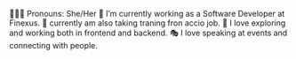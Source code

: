 
👩🏻‍💻 Pronouns: She/Her
💼 I’m currently working as a Software Developer at Finexus.
🎒 currently am also taking traning fron accio job.
🧭 I love exploring and working both in frontend and backend.
🎭 I love speaking at events and connecting with people.


<!---
payalgaikwad53/payalgaikwad53 is a ✨ special ✨ repository because its `README.md` (this file) appears on your GitHub profile.
You can click the Preview link to take a look at your changes.
--->
